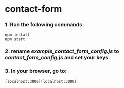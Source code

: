 # contact-form

### 1. Run the following commands:
```
npm install
npm start
```

### 2. rename *example_contact_form_config.js* to *contact_form_config.js* and set your keys

### 3. In your browser, go to:
```
[localhost:3000](localhost:3000)
```